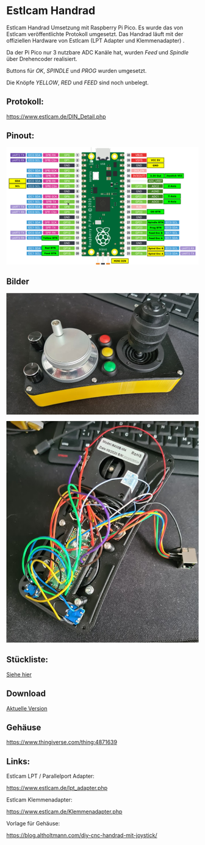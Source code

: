 # Estlcam Handrad

Estlcam Handrad Umsetzung mit Raspberry Pi Pico. Es wurde das von Estlcam veröffentlichte Protokoll umgesetzt. Das Handrad läuft mit der offiziellen Hardware von Estlcam (LPT Adapter und Klemmenadapter) .

Da der Pi Pico nur 3 nutzbare ADC Kanäle hat, wurden *Feed* und *Spindle* über Drehencoder realisiert.

Buttons für *OK*, *SPINDLE* und *PROG* wurden umgesetzt.

Die Knöpfe *YELLOW*, *RED* und *FEED* sind noch unbelegt.


## Protokoll:

https://www.estlcam.de/DIN_Detail.php


## Pinout:

![Pinout](doc/pi_pico_pinout.png)


## Bilder


![Pinout](doc/images/handrad001.png)

![Pinout](doc/images/handrad002.png)

## Stückliste:

[Siehe hier](doc/bom.md)


## Download

[Aktuelle Version](https://github.com/hdo/pico-estlcam-handrad/releases/tag/v0.0.1)

## Gehäuse

https://www.thingiverse.com/thing:4871639

## Links:

Estlcam LPT / Parallelport Adapter:

https://www.estlcam.de/lpt_adapter.php

Estlcam Klemmenadapter:

https://www.estlcam.de/Klemmenadapter.php
 

Vorlage für Gehäuse:

https://blog.altholtmann.com/diy-cnc-handrad-mit-joystick/
